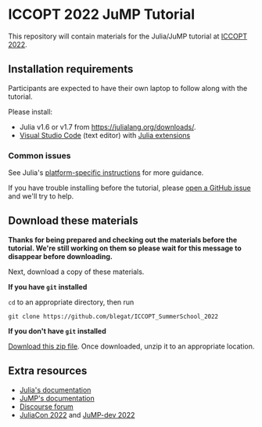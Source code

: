 # ICCOPT 2022 JuMP Tutorial

This repository will contain materials for the Julia/JuMP tutorial at
[ICCOPT 2022](https://iccopt2022.lehigh.edu/summer-school/summer-school-program/).

## Installation requirements

Participants are expected to have their own laptop to follow along with the tutorial.

Please install:
- Julia v1.6 or v1.7 from https://julialang.org/downloads/.
- [Visual Studio Code](https://code.visualstudio.com/) (text editor) with [Julia extensions](https://code.visualstudio.com/docs/languages/julia)

### Common issues

See Julia's
[platform-specific instructions](https://julialang.org/downloads/platform/#platform_specific_instructions_for_official_binaries)
for more guidance.

If you have trouble installing before the tutorial, please
[open a GitHub issue](https://github.com/blegat/ICCOPT_SummerSchool_2022/issues/new) and we'll try to help.

## Download these materials

**Thanks for being prepared and checking out the materials before the tutorial. We're still working on them so please wait for this message to disappear before downloading.**

Next, download a copy of these materials.

**If you have `git` installed**

`cd` to an appropriate directory, then run
```
git clone https://github.com/blegat/ICCOPT_SummerSchool_2022
```

**If you don't have `git` installed**

[Download this zip file](https://github.com/blegat/ICCOPT_SummerSchool_2022/archive/main.zip).
Once downloaded, unzip it to an appropriate location.

## Extra resources

- [Julia's documentation](https://docs.julialang.org/en/v1/)
- [JuMP's documentation](https://jump.dev/JuMP.jl/stable/)
- [Discourse forum](https://discourse.julialang.org/c/domain/opt/13)
- [JuliaCon 2022](https://juliacon.org/2022/) and [JuMP-dev 2022](https://jump.dev/meetings/juliacon2022/)

